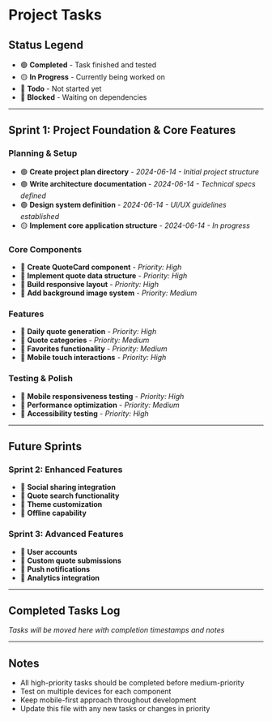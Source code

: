 
# Project Tasks

## Status Legend
- 🟢 **Completed** - Task finished and tested
- 🟡 **In Progress** - Currently being worked on
- 🔴 **Todo** - Not started yet
- 🔵 **Blocked** - Waiting on dependencies

---

## Sprint 1: Project Foundation & Core Features

### Planning & Setup
- 🟢 **Create project plan directory** - *2024-06-14 - Initial project structure*
- 🟢 **Write architecture documentation** - *2024-06-14 - Technical specs defined*
- 🟢 **Design system definition** - *2024-06-14 - UI/UX guidelines established*
- 🟡 **Implement core application structure** - *2024-06-14 - In progress*

### Core Components
- 🔴 **Create QuoteCard component** - *Priority: High*
- 🔴 **Implement quote data structure** - *Priority: High*
- 🔴 **Build responsive layout** - *Priority: High*
- 🔴 **Add background image system** - *Priority: Medium*

### Features
- 🔴 **Daily quote generation** - *Priority: High*
- 🔴 **Quote categories** - *Priority: Medium*
- 🔴 **Favorites functionality** - *Priority: Medium*
- 🔴 **Mobile touch interactions** - *Priority: High*

### Testing & Polish
- 🔴 **Mobile responsiveness testing** - *Priority: High*
- 🔴 **Performance optimization** - *Priority: Medium*
- 🔴 **Accessibility testing** - *Priority: High*

---

## Future Sprints

### Sprint 2: Enhanced Features
- 🔴 **Social sharing integration**
- 🔴 **Quote search functionality**
- 🔴 **Theme customization**
- 🔴 **Offline capability**

### Sprint 3: Advanced Features
- 🔴 **User accounts**
- 🔴 **Custom quote submissions**
- 🔴 **Push notifications**
- 🔴 **Analytics integration**

---

## Completed Tasks Log

*Tasks will be moved here with completion timestamps and notes*

---

## Notes
- All high-priority tasks should be completed before medium-priority
- Test on multiple devices for each component
- Keep mobile-first approach throughout development
- Update this file with any new tasks or changes in priority
